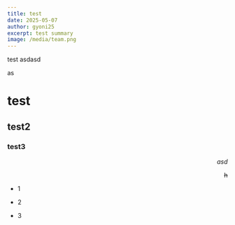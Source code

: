 ```yaml
---
title: test
date: 2025-05-07
author: gyoni25
excerpt: test summary
image: /media/team.png
---
```

test asdasd

as

# test

## test2

### test3

<p style="text-align: right"><em>asd</em></p><p style="text-align: right"><s>h</s></p>

*   1
    
*   2
    
*   3